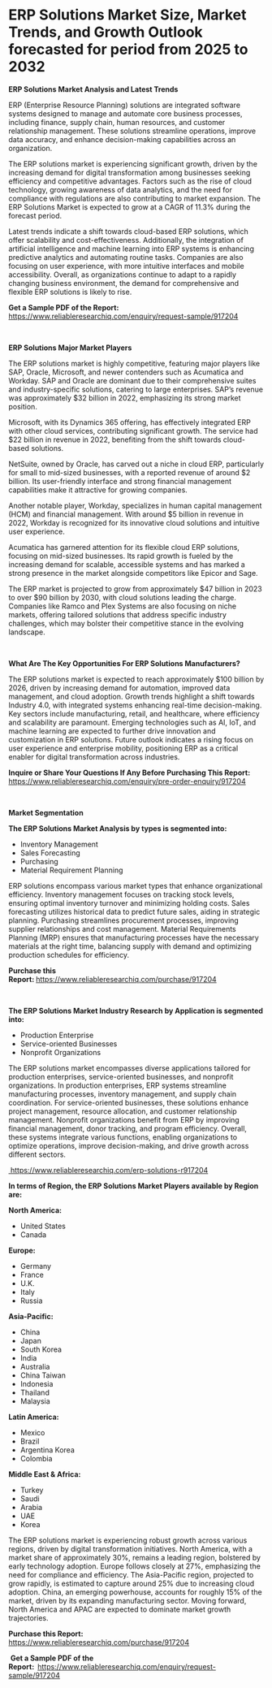 <p><h1>ERP Solutions Market Size, Market Trends, and Growth Outlook forecasted for period from 2025 to 2032</h1></p><p><strong>ERP Solutions Market Analysis and Latest Trends</strong></p>
<p><p>ERP (Enterprise Resource Planning) solutions are integrated software systems designed to manage and automate core business processes, including finance, supply chain, human resources, and customer relationship management. These solutions streamline operations, improve data accuracy, and enhance decision-making capabilities across an organization.</p><p>The ERP solutions market is experiencing significant growth, driven by the increasing demand for digital transformation among businesses seeking efficiency and competitive advantages. Factors such as the rise of cloud technology, growing awareness of data analytics, and the need for compliance with regulations are also contributing to market expansion. The ERP Solutions Market is expected to grow at a CAGR of 11.3% during the forecast period. </p><p>Latest trends indicate a shift towards cloud-based ERP solutions, which offer scalability and cost-effectiveness. Additionally, the integration of artificial intelligence and machine learning into ERP systems is enhancing predictive analytics and automating routine tasks. Companies are also focusing on user experience, with more intuitive interfaces and mobile accessibility. Overall, as organizations continue to adapt to a rapidly changing business environment, the demand for comprehensive and flexible ERP solutions is likely to rise.</p></p>
<p><strong>Get a Sample PDF of the Report:&nbsp;</strong> <a href="https://www.reliableresearchiq.com/enquiry/request-sample/917204?utm_campaign=2325&utm_medium=2&utm_source=Github&utm_content=ia&utm_term=18042025&utm_id=erp-solutions">https://www.reliableresearchiq.com/enquiry/request-sample/917204</a></p>
<p>&nbsp;</p>
<p><strong>ERP Solutions Major Market Players</strong></p>
<p><p>The ERP solutions market is highly competitive, featuring major players like SAP, Oracle, Microsoft, and newer contenders such as Acumatica and Workday. SAP and Oracle are dominant due to their comprehensive suites and industry-specific solutions, catering to large enterprises. SAP’s revenue was approximately $32 billion in 2022, emphasizing its strong market position.</p><p>Microsoft, with its Dynamics 365 offering, has effectively integrated ERP with other cloud services, contributing significant growth. The service had $22 billion in revenue in 2022, benefiting from the shift towards cloud-based solutions.</p><p>NetSuite, owned by Oracle, has carved out a niche in cloud ERP, particularly for small to mid-sized businesses, with a reported revenue of around $2 billion. Its user-friendly interface and strong financial management capabilities make it attractive for growing companies.</p><p>Another notable player, Workday, specializes in human capital management (HCM) and financial management. With around $5 billion in revenue in 2022, Workday is recognized for its innovative cloud solutions and intuitive user experience.</p><p>Acumatica has garnered attention for its flexible cloud ERP solutions, focusing on mid-sized businesses. Its rapid growth is fueled by the increasing demand for scalable, accessible systems and has marked a strong presence in the market alongside competitors like Epicor and Sage.</p><p>The ERP market is projected to grow from approximately $47 billion in 2023 to over $90 billion by 2030, with cloud solutions leading the charge. Companies like Ramco and Plex Systems are also focusing on niche markets, offering tailored solutions that address specific industry challenges, which may bolster their competitive stance in the evolving landscape.</p></p>
<p>&nbsp;</p>
<p><strong>What Are The Key Opportunities For ERP Solutions Manufacturers?</strong></p>
<p><p>The ERP solutions market is expected to reach approximately $100 billion by 2026, driven by increasing demand for automation, improved data management, and cloud adoption. Growth trends highlight a shift towards Industry 4.0, with integrated systems enhancing real-time decision-making. Key sectors include manufacturing, retail, and healthcare, where efficiency and scalability are paramount. Emerging technologies such as AI, IoT, and machine learning are expected to further drive innovation and customization in ERP solutions. Future outlook indicates a rising focus on user experience and enterprise mobility, positioning ERP as a critical enabler for digital transformation across industries.</p></p>
<p><strong>Inquire or Share Your Questions If Any Before Purchasing This Report:</strong> <a href="https://www.reliableresearchiq.com/enquiry/pre-order-enquiry/917204?utm_campaign=2325&utm_medium=2&utm_source=Github&utm_content=ia&utm_term=18042025&utm_id=erp-solutions">https://www.reliableresearchiq.com/enquiry/pre-order-enquiry/917204</a></p>
<p>&nbsp;</p>
<p><strong>Market Segmentation</strong></p>
<p><strong>The ERP Solutions Market Analysis by types is segmented into:</strong></p>
<p><ul><li>Inventory Management</li><li>Sales Forecasting</li><li>Purchasing</li><li>Material Requirement Planning</li></ul></p>
<p><p>ERP solutions encompass various market types that enhance organizational efficiency. Inventory management focuses on tracking stock levels, ensuring optimal inventory turnover and minimizing holding costs. Sales forecasting utilizes historical data to predict future sales, aiding in strategic planning. Purchasing streamlines procurement processes, improving supplier relationships and cost management. Material Requirements Planning (MRP) ensures that manufacturing processes have the necessary materials at the right time, balancing supply with demand and optimizing production schedules for efficiency.</p></p>
<p><strong>Purchase this Report:&nbsp;</strong><a href="https://www.reliableresearchiq.com/purchase/917204?utm_campaign=2325&utm_medium=2&utm_source=Github&utm_content=ia&utm_term=18042025&utm_id=erp-solutions">https://www.reliableresearchiq.com/purchase/917204</a></p>
<p>&nbsp;</p>
<p><strong>The ERP Solutions Market Industry Research by Application is segmented into:</strong></p>
<p><ul><li>Production Enterprise</li><li>Service-oriented Businesses</li><li>Nonprofit Organizations</li></ul></p>
<p><p>The ERP solutions market encompasses diverse applications tailored for production enterprises, service-oriented businesses, and nonprofit organizations. In production enterprises, ERP systems streamline manufacturing processes, inventory management, and supply chain coordination. For service-oriented businesses, these solutions enhance project management, resource allocation, and customer relationship management. Nonprofit organizations benefit from ERP by improving financial management, donor tracking, and program efficiency. Overall, these systems integrate various functions, enabling organizations to optimize operations, improve decision-making, and drive growth across different sectors.</p></p>
<p><a href="https://www.reliableresearchiq.com/erp-solutions-r917204?utm_campaign=2325&utm_medium=2&utm_source=Github&utm_content=ia&utm_term=18042025&utm_id=erp-solutions">&nbsp;https://www.reliableresearchiq.com/erp-solutions-r917204</a></p>
<p><strong>In terms of Region, the ERP Solutions Market Players available by Region are:</strong></p>
<p>
    <p> <strong> North America: </strong>
        <ul>
            <li>United States</li>
            <li>Canada</li>
        </ul>
        </p> 
    <p> <strong> Europe: </strong>
        <ul>
            <li>Germany</li>
            <li>France</li>
            <li>U.K.</li>
            <li>Italy</li>
            <li>Russia</li>
        </ul>
        </p> 
    <p> <strong> Asia-Pacific: </strong>
        <ul>
            <li>China</li>
            <li>Japan</li>
            <li>South Korea</li>
            <li>India</li>
            <li>Australia</li>
            <li>China Taiwan</li>
            <li>Indonesia</li>
            <li>Thailand</li>
            <li>Malaysia</li>
        </ul>
        </p> 
    <p> <strong> Latin America: </strong>
        <ul>
            <li>Mexico</li>
            <li>Brazil</li>
            <li>Argentina Korea</li>
            <li>Colombia</li>
        </ul>
        </p> 
    <p> <strong> Middle East & Africa: </strong>
        <ul>
            <li>Turkey</li>
            <li>Saudi</li>
            <li>Arabia</li>
            <li>UAE</li>
            <li>Korea</li>
        </ul>
    </p>
    </p>
<p><p>The ERP solutions market is experiencing robust growth across various regions, driven by digital transformation initiatives. North America, with a market share of approximately 30%, remains a leading region, bolstered by early technology adoption. Europe follows closely at 27%, emphasizing the need for compliance and efficiency. The Asia-Pacific region, projected to grow rapidly, is estimated to capture around 25% due to increasing cloud adoption. China, an emerging powerhouse, accounts for roughly 15% of the market, driven by its expanding manufacturing sector. Moving forward, North America and APAC are expected to dominate market growth trajectories.</p></p>
<p><strong>Purchase this Report: </strong><a href="https://www.reliableresearchiq.com/purchase/917204?utm_campaign=2325&utm_medium=2&utm_source=Github&utm_content=ia&utm_term=18042025&utm_id=erp-solutions">https://www.reliableresearchiq.com/purchase/917204</a></p>
<p>&nbsp;<strong>Get a Sample PDF of the Report:&nbsp;&nbsp;</strong><a href="https://www.reliableresearchiq.com/enquiry/request-sample/917204?utm_campaign=2325&utm_medium=2&utm_source=Github&utm_content=ia&utm_term=18042025&utm_id=erp-solutions">https://www.reliableresearchiq.com/enquiry/request-sample/917204</a></p>
<p><strong></strong></p>
<p><p></p><p></p><p></p></p>